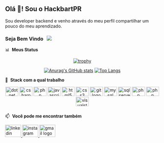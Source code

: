## Olá 👋! Sou o HackbartPR

Sou developer backend e venho através do meu perfil compartilhar um pouco do meu aprendizado.

### Seja Bem Vindo &nbsp; ![](https://visitor-badge.glitch.me/badge?page_id=HackbartPR)

📊 &nbsp;**Meus Status**
<div align="center">

  [![trophy](https://github-profile-trophy.vercel.app/?username=HackbartPR&column=-1)](https://github.com/ryo-ma/github-profile-trophy)
  
</div>

<div align="center">

[![Anurag's GitHub stats](https://github-readme-stats.vercel.app/api?username=HackbartPR&show_icons=true&count_private=true&hide_rank=true)](https://github.com/anuraghazra/github-readme-stats) [![Top Langs](https://github-readme-stats.vercel.app/api/top-langs/?username=HackbartPR&layout=compact&langs_count=8)](https://github.com/anuraghazra/github-readme-stats)

</div>

🌱 &nbsp;**Stack com a qual trabalho**

<div align="center">  
  <img src="https://cdn.jsdelivr.net/gh/devicons/devicon/icons/dotnetcore/dotnetcore-original.svg" height="30" width="42" alt="dotnet logo"  />
  <img src="https://cdn.jsdelivr.net/gh/devicons/devicon/icons/csharp/csharp-original.svg" height="30" width="42" alt="csharp logo"  />
  <img src="https://cdn.jsdelivr.net/gh/devicons/devicon/icons/php/php-original.svg" height="30" width="42" alt="php logo"  />
  <img src="https://cdn.jsdelivr.net/gh/devicons/devicon/icons/javascript/javascript-original.svg" height="30" width="42" alt="javascript logo"  />  
  <img src="https://cdn.jsdelivr.net/gh/devicons/devicon/icons/html5/html5-original.svg" height="30" width="42" alt="html5 logo"  />
  <img src="https://cdn.jsdelivr.net/gh/devicons/devicon/icons/css3/css3-original.svg" height="30" width="42" alt="css3 logo"  />
  <img src="https://cdn.jsdelivr.net/gh/devicons/devicon/icons/git/git-original.svg" height="30" width="42" alt="git logo"  />  
  <img src="https://cdn.jsdelivr.net/gh/devicons/devicon/icons/mysql/mysql-original.svg" height="30" width="42" alt="mysql logo"  />
  <img src="https://cdn.jsdelivr.net/gh/devicons/devicon/icons/microsoftsqlserver/microsoftsqlserver-plain.svg" height="30" width="42" alt="sqlserver logo"  />
  <img src="https://cdn.jsdelivr.net/gh/devicons/devicon/icons/docker/docker-original.svg" height="30" width="42" alt="php logo"  />
  <img src="https://cdn.jsdelivr.net/gh/devicons/devicon/icons/linux/linux-original.svg" height="30" width="42" alt="php logo"  />
  <img src="https://cdn.jsdelivr.net/gh/devicons/devicon/icons/visualstudio/visualstudio-plain.svg" height="30" width="42" alt="visualstudio logo"  />
</div>

###

📫 &nbsp;**Você pode me encontrar também**

<div align="left">
  <a href="https://www.linkedin.com/in/carlos-guilherme-hackbart/" target="_blank">
    <img src="https://raw.githubusercontent.com/maurodesouza/profile-readme-generator/master/src/assets/icons/social/linkedin/default.svg" width="52" height="40" alt="linkedin logo"  />
  </a>
  <a href="https://www.instagram.com/carlosguilherme.hackbart/" target="_blank">
    <img src="https://raw.githubusercontent.com/maurodesouza/profile-readme-generator/master/src/assets/icons/social/instagram/default.svg" width="52" height="40" alt="instagram logo"  />
  </a>
  <a href="carlos.guilherme.dev@gmail.com" target="_blank">
    <img src="https://raw.githubusercontent.com/maurodesouza/profile-readme-generator/master/src/assets/icons/social/gmail/default.svg" width="52" height="40" alt="gmail logo"  />
  </a>
</div>

